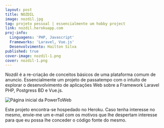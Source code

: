 ```yaml
---
layout: post
title: NOZDIL
image: nozdil.jpg
tag: projeto pessoal | essencialmente um hobby project
link: nozdil.herokuapp.com
proj-info:
  Linguagens: 'PHP, Javascript'
  Frameworks: 'Laravel, Vue.js'
  Desenvolvimento: Hailton Silva
published: true
cover-image: nozdil-1.png
cover: nozdil-1.png
---
```


Nozdil é a re-criação de conceitos básicos de uma plataforma comum de anuncio. Essencialmente um projeto de passatempo com o intuito
de explorar o desenvolvimento de aplicações Web sobre a Framework Laravel PHP, Postgress BD e Vue.js.

![Página inicial da PowerToWeb]({{site.url}}/images/nozdil-1.png)

Este projeto encontra-se hospedado no Heroku. Caso tenha interesse no mesmo, envie-me um e-mail com os motivos que lhe despertam
interesse para que eu possa lhe conceder o código fonte do mesmo.

